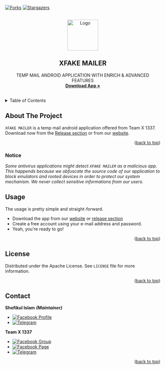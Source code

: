 <div id="top"></div>

[![Forks][forks-shield]][forks-url]
[![Stargazers][stars-shield]][stars-url]



<!-- PROJECT LOGO -->
<br />
<div align="center">
  <a href="https://github.com/weareteamx/xfake-mailer">
    <img src="https://i.ibb.co/zPJcnNb/logo-modified.png" alt="Logo" width="100" height="100">
  </a>

<h2 align="center">XFAKE MAILER</h2>

  <p align="center">
    TEMP MAIL ANDROID APPLICATION WITH ENRICH & ADVANCED FEATURES
    <br />
    <a href="https://weareteamx.github.io"><strong>Download App »</strong></a>
    <br />
    <br />
  </p>
</div>



<!-- TABLE OF CONTENTS -->
<details>
  <summary>Table of Contents</summary>
  <ol>
    <li>
      <a href="#about-the-project">About The Project</a>
    </li>
    <li><a href="#usage">Usage</a></li>
    <li><a href="#license">License</a></li>
    <li><a href="#contact">Contact</a></li>
  </ol>
</details>



<!-- ABOUT THE PROJECT -->
## About The Project

`XFAKE MAILER` is a temp mail android application offered from Team X 1337. Download now from the [Release section](https://github.com/WeAreTeamX/xfake-mailer/releases) or from our [website](https://weareteamx.github.io). 

<p align="right">(<a href="#top">back to top</a>)</p>


### Notice

_Some antivirus applications might detect `XFAKE MAILER` as a malicious app. This happends because we obfuscate the source code of our application to block emulators and rooted devices in order to protect our system mechanism. We never collect sensitive informations from our users._

<!-- USAGE EXAMPLES -->
## Usage

The usage is pretty simple and straight-forward.
 - Download the app from our [website](https://weareteamx.github.io) or [release section](https://github.com/WeAreTeamX/xfake-mailer/releases)
 - Create a free account using your e-mail address and password.
 - Yeah, you're ready to go!


<p align="right">(<a href="#top">back to top</a>)</p>



<!-- LICENSE -->
## License

Distributed under the Apache License. See `LICENSE` file for more information.

<p align="right">(<a href="#top">back to top</a>)</p>


<!-- CONTACT -->
## Contact

**Shofikul Islam** ***(Maintainer)***
- [![Facebook Profile](https://img.shields.io/badge/Facebook-Profile-1877F2?style=for-the-badge&logo=facebook&logoColor=white)](https://www.facebook.com/shofikul21)&nbsp;
- [![Telegram](https://img.shields.io/badge/Telegram-ID-2CA5E0?style=for-the-badge&logo=telegram&logoColor=white)](https://t.me/TeamxZone1337)&nbsp;

**Team X 1337**
- [![Facebook Group](https://img.shields.io/badge/Facebook-Group-1877F2?style=for-the-badge&logo=facebook&logoColor=white)](https://web.facebook.com/groups/team.x.official.community)&nbsp;
- [![Facebook Page](https://img.shields.io/badge/Facebook-Page-1877F2?style=for-the-badge&logo=facebook&logoColor=white)](https://facebook.com/ign0r3dh4x0r)&nbsp;
- [![Telegram](https://img.shields.io/badge/Telegram-Channel-2CA5E0?style=for-the-badge&logo=telegram&logoColor=white)](https://t.me/Teamx1337official)&nbsp;




<p align="right">(<a href="#top">back to top</a>)</p>



<!-- MARKDOWN LINKS & IMAGES -->
<!-- https://www.markdownguide.org/basic-syntax/#reference-style-links -->
[contributors-shield]: https://img.shields.io/github/contributors/WeAreTeamX/xfake-mailer.svg?style=for-the-badge
[contributors-url]: https://github.com/WeAreTeamX/xfake-mailer/graphs/contributors
[forks-shield]: https://img.shields.io/github/forks/WeAreTeamX/xfake-mailer.svg?style=for-the-badge
[forks-url]: https://github.com/WeAreTeamX/xfake-mailer/network/members
[stars-shield]: https://img.shields.io/github/stars/WeAreTeamX/xfake-mailer.svg?style=for-the-badge
[stars-url]: https://github.com/WeAreTeamX/xfake-mailer/stargazers
[issues-shield]: https://img.shields.io/github/issues/WeAreTeamX/xfake-mailer.svg?style=for-the-badge
[issues-url]: https://github.com/WeAreTeamX/xfake-mailer/issues
[linkedin-shield]: https://img.shields.io/badge/-LinkedIn-black.svg?style=for-the-badge&logo=linkedin&colorB=555
